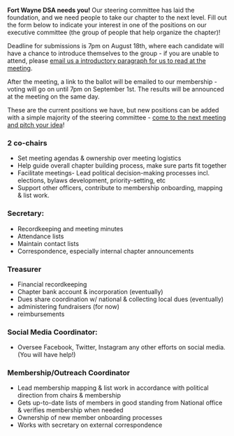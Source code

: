 ---
---

**Fort Wayne DSA needs you!** Our steering committee has laid the foundation, and we need people to take our chapter to the next level. Fill out the form below to indicate your interest in one of the positions on our executive committee (the group of people that help organize the chapter)!

Deadline for submissions is 7pm on August 18th, where each candidate will have a chance to introduce themselves to the group - if you are unable to attend, please [email us a introductory paragraph for us to read at the meeting](/contact). 

After the meeting, a link to the ballot will be emailed to our membership - voting will go on until 7pm on September 1st. The results will be announced at the meeting on the same day.

<link href='https://actionnetwork.org/css/style-embed-whitelabel-v3.css' rel='stylesheet' type='text/css' /><script src='https://actionnetwork.org/widgets/v4/form/candidate-nomination?format=js&source=widget'></script><div id='can-form-area-candidate-nomination' style='width: 100%'><!-- this div is the target for our HTML insertion --></div>

These are the current positions we have, but new positions can be added with a simple majority of the steering committee - [come to the next meeting and pitch your idea](/events/upcoming)!

### 2 co-chairs
* Set meeting agendas & ownership over meeting logistics
* Help guide overall chapter building process, make sure parts fit together
* Facilitate meetings- Lead political decision-making processes incl. elections, bylaws development, priority-setting, etc
* Support other officers, contribute to membership onboarding, mapping & list work.

### Secretary:
* Recordkeeping and meeting minutes
* Attendance lists
* Maintain contact lists
* Correspondence, especially internal chapter announcements

### Treasurer
* Financial recordkeeping
* Chapter bank account & incorporation (eventually)
* Dues share coordination w/ national & collecting local dues (eventually)
* administering fundraisers (for now)
* reimbursements

### Social Media Coordinator:
* Oversee Facebook, Twitter, Instagram any other efforts on social media. (You will have help!)

### Membership/Outreach Coordinator
* Lead membership mapping & list work in accordance with political direction from chairs & membership
* Gets up-to-date lists of members in good standing from National office & verifies membership when needed
* Ownership of new member onboarding processes
* Works with secretary on external correspondence